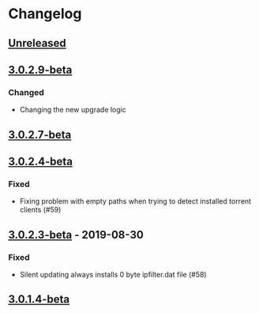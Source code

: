 # Changelog

## [Unreleased]

## [3.0.2.9-beta]

### Changed

- Changing the new upgrade logic

## [3.0.2.7-beta]

## [3.0.2.4-beta]

### Fixed

- Fixing problem with empty paths when trying to detect installed torrent clients (#59)

## [3.0.2.3-beta] - 2019-08-30

### Fixed

- Silent updating always installs 0 byte ipfilter.dat file (#58)

## [3.0.1.4-beta]


[Unreleased]: https://github.com/DavidMoore/ipfilter/compare/3.0.2.9-beta...HEAD
[3.0.2.9-beta]: https://github.com/DavidMoore/ipfilter/compare/3.0.2.7-beta...3.0.2.9-beta
[3.0.2.7-beta]: https://github.com/DavidMoore/ipfilter/compare/3.0.2.4-beta...3.0.2.7-beta
[3.0.2.4-beta]: https://github.com/DavidMoore/ipfilter/compare/3.0.2.3-beta...3.0.2.4-beta
[3.0.2.3-beta]: https://github.com/DavidMoore/ipfilter/compare/3.0.1.4-beta...3.0.2.3-beta
[3.0.1.4-beta]: https://github.com/DavidMoore/ipfilter/compare/3.0.0-beta1...3.0.1.4-beta
[3.0.0-beta1]: https://github.com/DavidMoore/ipfilter/releases/tag/3.0.0-beta1